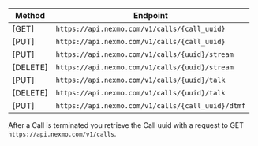 Method | Endpoint
-- | --
[GET] | `https://api.nexmo.com/v1/calls/{call_uuid}`
[PUT] | `https://api.nexmo.com/v1/calls/{call_uuid}`
[PUT] | `https://api.nexmo.com/v1/calls/{uuid}/stream`
[DELETE] | `https://api.nexmo.com/v1/calls/{uuid}/stream`
[PUT] | `https://api.nexmo.com/v1/calls/{uuid}/talk`
[DELETE] | `https://api.nexmo.com/v1/calls/{uuid}/talk`
[PUT] | `https://api.nexmo.com/v1/calls/{call_uuid}/dtmf`

After a Call is terminated you retrieve the Call uuid with a request to GET `https://api.nexmo.com/v1/calls`.
